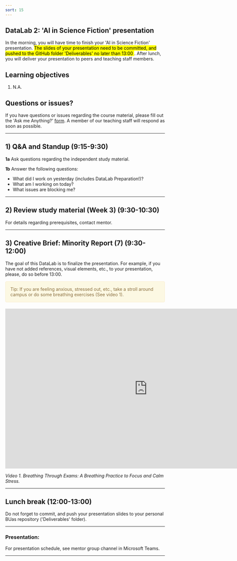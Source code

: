 ```yaml
---
sort: 15
---
```


## DataLab 2: 'AI in Science Fiction' presentation

In the morning, you will have time to finish your 'AI in Science Fiction' presentation. <mark>The slides of your presentation need to be committed, and pushed to the GitHub folder 'Deliverables' no later than 13:00 </mark>. After lunch, you will deliver your presentation to peers and teaching staff members.  

## Learning objectives

1. N.A.

## Questions or issues?

If you have questions or issues regarding the course material, please fill out the 'Ask me Anything?' [form](https://adsai.buas.nl/Contact%20Us/AskMeAnything.html). A member of our teaching staff will respond as soon as possible.

***

## 1) Q&A and Standup (9:15-9:30)

__1a__ Ask questions regarding the independent study material.

__1b__ Answer the following questions:

- What did I work on yesterday (includes DataLab Preparation!)?
- What am I working on today?
- What issues are blocking me?

***

## 2) Review study material (Week 3) (9:30-10:30)

For details regarding prerequisites, contact mentor. 

***

## 3) Creative Brief: Minority Report (7) (9:30-12:00)

The goal of this DataLab is to finalize the presentation. For example, if you have not added references, visual elements, etc., to your presentation, please, do so before 13:00. 

<div style="padding: 15px; border: 1px solid transparent; border-color: transparent; margin-bottom: 20px; border-radius: 4px; color: #8a6d3b;; background-color: #fcf8e3; border-color: #faebcc;">
Tip: If you are feeling anxious, stressed out, etc., take a stroll around campus or do some breathing exercises (See video 1). 
</div>

<iframe width="896" height="504" src="https://www.youtube-nocookie.com/embed/LBbQK2HIvvI" title="YouTube video player" frameborder="0" allow="accelerometer; autoplay; clipboard-write; encrypted-media; gyroscope; picture-in-picture" allowfullscreen></iframe>

*Video 1. Breathing Through Exams: A Breathing Practice to Focus and Calm Stress.*

***

## Lunch break (12:00-13:00)

Do not forget to commit, and push your presentation slides to your personal BUas repository ('Deliverables' folder). 

***

### Presentation:

For presentation schedule, see mentor group channel in Microsoft Teams.

***
